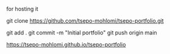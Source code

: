 for hosting it 



git clone https://github.com/tsepo-mohlomi/tsepo-portfolio.git

git add .
git commit -m "Initial portfolio"
git push origin main

https://tsepo-mohlomi.github.io/tsepo-portfolio
